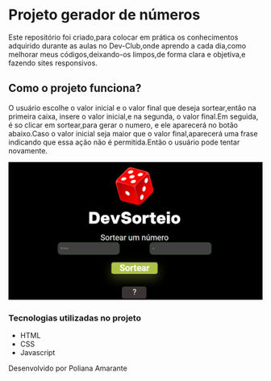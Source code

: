 # Projeto gerador de números

Este repositório foi criado,para colocar em prática os conhecimentos adquirido durante as aulas no Dev-Club,onde aprendo a cada dia,como melhorar meus códigos,deixando-os limpos,de forma clara e objetiva,e fazendo sites responsivos.
 
## Como o projeto funciona?
O usuário escolhe o valor inicial e o valor final que deseja sortear,então na primeira caixa,
insere o valor inicial,e na segunda, o valor final.Em seguida, é so clicar em sortear,para gerar o numero, e ele aparecerá no botão abaixo.Caso o valor inicial seja maior que o valor final,aparecerá uma frase indicando que essa ação não é permitida.Então o usuário pode tentar novamente.

<img src="https://github.com/POLLY1515/Projeto-random/blob/cd472d66cc361f1d559661b2ae53807f8ac164ec/assets/img/sorteador.png">

### Tecnologias utilizadas no projeto

* HTML
* CSS
* Javascript

Desenvolvido por Poliana Amarante
